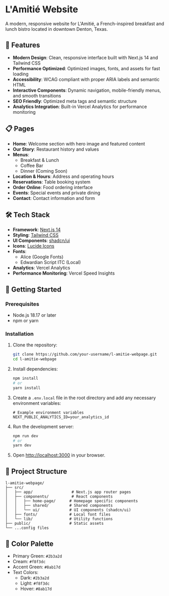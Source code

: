 # L'Amitié Website

A modern, responsive website for L'Amitié, a French-inspired breakfast and lunch bistro located in downtown Denton, Texas.

## 🚀 Features

- **Modern Design**: Clean, responsive interface built with Next.js 14 and Tailwind CSS
- **Performance Optimized**: Optimized images, fonts, and assets for fast loading
- **Accessibility**: WCAG compliant with proper ARIA labels and semantic HTML
- **Interactive Components**: Dynamic navigation, mobile-friendly menus, and smooth transitions
- **SEO Friendly**: Optimized meta tags and semantic structure
- **Analytics Integration**: Built-in Vercel Analytics for performance monitoring

## 📋 Pages

- **Home**: Welcome section with hero image and featured content
- **Our Story**: Restaurant history and values
- **Menus**:
  - Breakfast & Lunch
  - Coffee Bar
  - Dinner (Coming Soon)
- **Location & Hours**: Address and operating hours
- **Reservations**: Table booking system
- **Order Online**: Food ordering interface
- **Events**: Special events and private dining
- **Contact**: Contact information and form

## 🛠️ Tech Stack

- **Framework**: [Next.js 14](https://nextjs.org/)
- **Styling**: [Tailwind CSS](https://tailwindcss.com/)
- **UI Components**: [shadcn/ui](https://ui.shadcn.com/)
- **Icons**: [Lucide Icons](https://lucide.dev/)
- **Fonts**:
  - Alice (Google Fonts)
  - Edwardian Script ITC (Local)
- **Analytics**: Vercel Analytics
- **Performance Monitoring**: Vercel Speed Insights

## 🚦 Getting Started

### Prerequisites

- Node.js 18.17 or later
- npm or yarn

### Installation

1. Clone the repository:

   ```bash
   git clone https://github.com/your-username/l-amitie-webpage.git
   cd l-amitie-webpage
   ```
2. Install dependencies:

   ```bash
   npm install
   # or
   yarn install
   ```
3. Create a `.env.local` file in the root directory and add any necessary environment variables:

   ```env
   # Example environment variables
   NEXT_PUBLIC_ANALYTICS_ID=your_analytics_id
   ```
4. Run the development server:

   ```bash
   npm run dev
   # or
   yarn dev
   ```
5. Open [http://localhost:3000](http://localhost:3000) in your browser.

## 📁 Project Structure

```
l-amitie-webpage/
├── src/
│   ├── app/                 # Next.js app router pages
│   ├── components/          # React components
│   │   ├── home-page/      # Homepage specific components
│   │   ├── shared/         # Shared components
│   │   └── ui/             # UI components (shadcn/ui)
│   ├── fonts/              # Local font files
│   └── lib/                # Utility functions
├── public/                 # Static assets
└── ...config files
```

## 🎨 Color Palette

- Primary Green: `#2b3a2d`
- Cream: `#f8f3dc`
- Accent Green: `#8ab17d`
- Text Colors:
  - Dark: `#2b3a2d`
  - Light: `#f8f3dc`
  - Hover: `#8ab17d`
